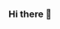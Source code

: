 ### Hi there 👋

<!--
**skm0626/skm0626** is a ✨ _special_ ✨ repository because its `README.md` (this file) appears on your GitHub profile.

Here are some ideas to get you started:

[![Hits](https://hits.seeyoufarm.com/api/count/incr/badge.svg?url=https%3A%2F%2Fgithub.com%2Fskm0626%2Fhit-counter&count_bg=%2379C83D&title_bg=%23555555&icon=&icon_color=%23E7E7E7&title=hits&edge_flat=false)](https://hits.seeyoufarm.com)

![skm0626's github stats](https://github-readme-stats.vercel.app/api?username=skm0626&show_icons=true)

[![Top Langs](https://github-readme-stats.vercel.app/api/top-langs/?username=skm0626&layout=compact)](https://github.com/anuraghazra/github-readme-stats)

- 📫 How to reach me: ...
-->
